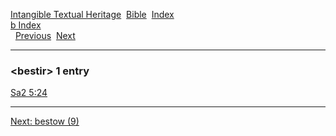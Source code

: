 [Intangible Textual Heritage](../../index)  [Bible](../index) 
[Index](index)   
[b Index](_b_)  
  [Previous](c01334)  [Next](c01336) 

------------------------------------------------------------------------

### &lt;bestir&gt; 1 entry

[Sa2 5:24](../kjv/sa2005.htm#024)  

------------------------------------------------------------------------

[Next: bestow (9)](c01336)
